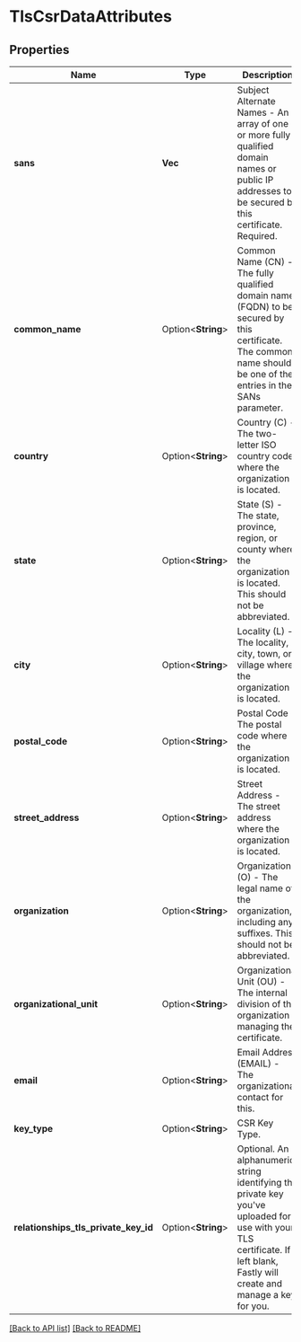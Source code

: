 # TlsCsrDataAttributes

## Properties

Name | Type | Description | Notes
------------ | ------------- | ------------- | -------------
**sans** | **Vec<String>** | Subject Alternate Names - An array of one or more fully qualified domain names or public IP addresses to be secured by this certificate. Required. | 
**common_name** | Option<**String**> | Common Name (CN) - The fully qualified domain name (FQDN) to be secured by this certificate. The common name should be one of the entries in the SANs parameter. | 
**country** | Option<**String**> | Country (C) - The two-letter ISO country code where the organization is located. | 
**state** | Option<**String**> | State (S) - The state, province, region, or county where the organization is located. This should not be abbreviated. | 
**city** | Option<**String**> | Locality (L) - The locality, city, town, or village where the organization is located. | 
**postal_code** | Option<**String**> | Postal Code - The postal code where the organization is located. | 
**street_address** | Option<**String**> | Street Address - The street address where the organization is located. | 
**organization** | Option<**String**> | Organization (O) - The legal name of the organization, including any suffixes. This should not be abbreviated. | 
**organizational_unit** | Option<**String**> | Organizational Unit (OU) - The internal division of the organization managing the certificate. | 
**email** | Option<**String**> | Email Address (EMAIL) - The organizational contact for this. | 
**key_type** | Option<**String**> | CSR Key Type. | 
**relationships_tls_private_key_id** | Option<**String**> | Optional. An alphanumeric string identifying the private key you've uploaded for use with your TLS certificate. If left blank, Fastly will create and manage a key for you. | 

[[Back to API list]](../README.md#documentation-for-api-endpoints) [[Back to README]](../README.md)


